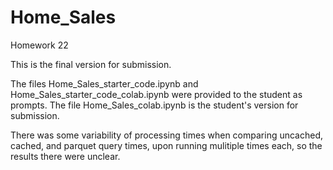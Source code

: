 # Home_Sales
Homework 22

This is the final version for submission.

The files Home_Sales_starter_code.ipynb and Home_Sales_starter_code_colab.ipynb were provided to the student as prompts.  The file Home_Sales_colab.ipynb is the student's version for submission.

There was some variability of processing times when comparing uncached, cached, and parquet query times, upon running mulitiple times each, so the results there were unclear.
